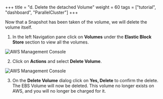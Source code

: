 +++
title = "d. Delete the detached Volume"
weight = 60
tags = ["tutorial", "dashboard", "ParallelCluster"]
+++


Now that a Snapshot has been taken of the volume, we will delete the volume itself.

1.	In the left Navigation pane click on **Volumes** under the **Elastic Block Store** section to view all the volumes.	 

![AWS Management Console](/images/hpc-aws-parallelcluster-workshop/EC2VolumeDelete.png)

2.	Click on **Actions** and select **Delete Volume**.

![AWS Management Console](/images/hpc-aws-parallelcluster-workshop/EC2VolumeDeleteDialogConfirm.png)

3.	On the **Delete Volume** dialog click on **Yes, Delete** to confirm the delete. The EBS Volume will now be deleted. This volume no longer exists on AWS, and you will no longer be charged for it. 

